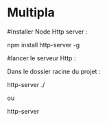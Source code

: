 # Multipla

#Installer Node Http server :

npm install http-server -g

#lancer le serveur Http : 

Dans le dossier racine du projet : 

http-server ./

ou 

http-server
